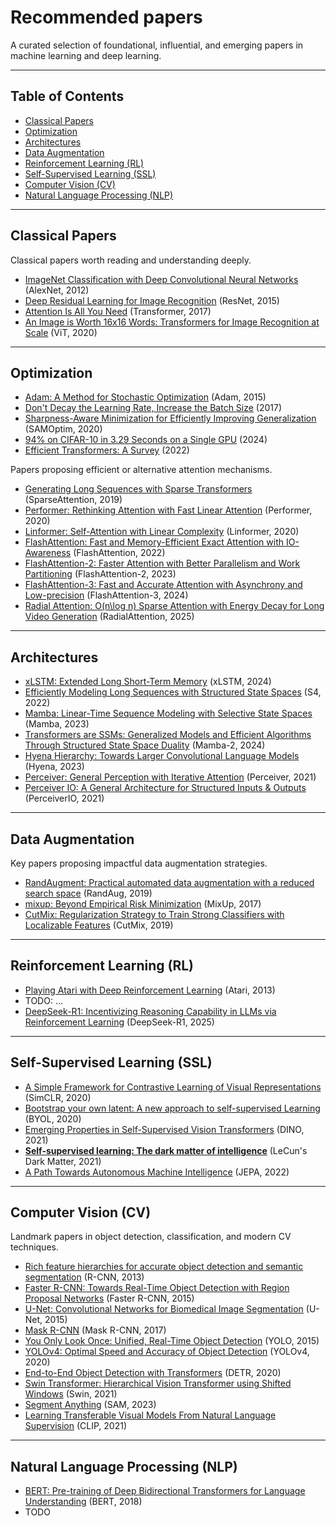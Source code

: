 # Recommended papers

A curated selection of foundational, influential, and emerging papers in machine learning and deep learning.

---

## Table of Contents

- [Classical Papers](#classical-papers)
- [Optimization](#optimization)
- [Architectures](#architectures)
- [Data Augmentation](#data-augmentation)
- [Reinforcement Learning (RL)](#reinforcement-learning-rl)
- [Self-Supervised Learning (SSL)](#self-supervised-learning-ssl)
- [Computer Vision (CV)](#computer-vision-cv)
- [Natural Language Processing (NLP)](#natural-language-processing-nlp)

---

## Classical Papers

Classical papers worth reading and understanding deeply.

- [ImageNet Classification with Deep Convolutional Neural Networks](https://papers.nips.cc/paper_files/paper/2012/hash/c399862d3b9d6b76c8436e924a68c45b-Abstract.html) (AlexNet, 2012)
- [Deep Residual Learning for Image Recognition](https://arxiv.org/pdf/1512.03385) (ResNet, 2015)
- [Attention Is All You Need](https://arxiv.org/pdf/1706.03762) (Transformer, 2017)
- [An Image is Worth 16x16 Words: Transformers for Image Recognition at Scale](https://openreview.net/pdf?id=YicbFdNTTy) (ViT, 2020)


---

## Optimization

* [Adam: A Method for Stochastic Optimization](https://arxiv.org/pdf/1412.6980) (Adam, 2015)
* [Don't Decay the Learning Rate, Increase the Batch Size](https://arxiv.org/pdf/1711.00489) (2017)
* [Sharpness-Aware Minimization for Efficiently Improving Generalization](https://arxiv.org/pdf/2010.01412) (SAMOptim, 2020)
* [94% on CIFAR-10 in 3.29 Seconds on a Single GPU](https://arxiv.org/pdf/2404.00498) (2024)
* [Efficient Transformers: A Survey](https://arxiv.org/pdf/2009.06732) (2022)

Papers proposing efficient or alternative attention mechanisms.
- [Generating Long Sequences with Sparse Transformers](https://arxiv.org/pdf/1904.10509) (SparseAttention, 2019)
- [Performer: Rethinking Attention with Fast Linear Attention](https://arxiv.org/pdf/2009.14794) (Performer, 2020)
- [Linformer: Self-Attention with Linear Complexity](https://arxiv.org/pdf/2006.04768) (Linformer, 2020)
- [FlashAttention: Fast and Memory-Efficient Exact Attention with IO-Awareness](https://arxiv.org/pdf/2205.14135) (FlashAttention, 2022)
- [FlashAttention-2: Faster Attention with Better Parallelism and Work Partitioning](https://arxiv.org/pdf/2307.08691) (FlashAttention-2, 2023)
- [FlashAttention-3: Fast and Accurate Attention with Asynchrony and Low-precision](https://arxiv.org/pdf/2407.08608) (FlashAttention-3, 2024)
- [Radial Attention: O(n\log n) Sparse Attention with Energy Decay for Long Video Generation](https://arxiv.org/pdf/2506.19852) (RadialAttention, 2025)

---

## Architectures

- [xLSTM: Extended Long Short-Term Memory](https://arxiv.org/pdf/2405.04517) (xLSTM, 2024)
- [Efficiently Modeling Long Sequences with Structured State Spaces](https://arxiv.org/pdf/2111.00396) (S4, 2022)
- [Mamba: Linear-Time Sequence Modeling with Selective State Spaces](https://arxiv.org/pdf/2312.00752) (Mamba, 2023)
- [Transformers are SSMs: Generalized Models and Efficient Algorithms Through Structured State Space Duality](https://arxiv.org/pdf/2405.21060) (Mamba-2, 2024)
- [Hyena Hierarchy: Towards Larger Convolutional Language Models](https://arxiv.org/pdf/2302.10866) (Hyena, 2023)
- [Perceiver: General Perception with Iterative Attention](https://arxiv.org/pdf/2103.03206) (Perceiver, 2021)
- [Perceiver IO: A General Architecture for Structured Inputs & Outputs](https://arxiv.org/pdf/2107.14795) (PerceiverIO, 2021)

---

## Data Augmentation

Key papers proposing impactful data augmentation strategies.

- [RandAugment: Practical automated data augmentation with a reduced search space](https://arxiv.org/pdf/1909.13719) (RandAug, 2019)
- [mixup: Beyond Empirical Risk Minimization](https://arxiv.org/pdf/1710.09412) (MixUp, 2017)
- [CutMix: Regularization Strategy to Train Strong Classifiers with Localizable Features](https://arxiv.org/pdf/1905.04899) (CutMix, 2019)

---

## Reinforcement Learning (RL)


- [Playing Atari with Deep Reinforcement Learning](https://arxiv.org/pdf/1312.5602) (Atari, 2013)
- TODO: ...
- [DeepSeek-R1: Incentivizing Reasoning Capability in LLMs via Reinforcement Learning](https://arxiv.org/pdf/2501.12948) (DeepSeek-R1, 2025)

---

## Self-Supervised Learning (SSL)


- [A Simple Framework for Contrastive Learning of Visual Representations](https://arxiv.org/pdf/2002.05709) (SimCLR, 2020)
- [Bootstrap your own latent: A new approach to self-supervised Learning](https://arxiv.org/pdf/2006.07733) (BYOL, 2020)
- [Emerging Properties in Self-Supervised Vision Transformers](https://arxiv.org/pdf/2104.14294) (DINO, 2021)
- [**Self-supervised learning: The dark matter of intelligence**](https://ai.meta.com/blog/self-supervised-learning-the-dark-matter-of-intelligence/) (LeCun's Dark Matter, 2021)
- [A Path Towards Autonomous Machine Intelligence](https://openreview.net/pdf?id=BZ5a1r-kVsf) (JEPA, 2022)

---

## Computer Vision (CV)

Landmark papers in object detection, classification, and modern CV techniques.

- [Rich feature hierarchies for accurate object detection and semantic segmentation](https://arxiv.org/pdf/1311.2524) (R-CNN, 2013)
- [Faster R-CNN: Towards Real-Time Object Detection with Region Proposal Networks](https://arxiv.org/pdf/1506.01497) (Faster R-CNN, 2015)
- [U-Net: Convolutional Networks for Biomedical Image Segmentation](https://arxiv.org/pdf/1505.04597) (U-Net, 2015)
- [Mask R-CNN](https://arxiv.org/pdf/1703.06870) (Mask R-CNN, 2017)
- [You Only Look Once: Unified, Real-Time Object Detection](https://arxiv.org/pdf/1506.02640) (YOLO, 2015)
- [YOLOv4: Optimal Speed and Accuracy of Object Detection](https://arxiv.org/pdf/2004.10934) (YOLOv4, 2020)
- [End-to-End Object Detection with Transformers](https://arxiv.org/pdf/2005.12872) (DETR, 2020)
- [Swin Transformer: Hierarchical Vision Transformer using Shifted Windows](https://arxiv.org/pdf/2103.14030) (Swin, 2021)
- [Segment Anything](https://arxiv.org/pdf/2304.02643) (SAM, 2023)
- [Learning Transferable Visual Models From Natural Language Supervision](https://arxiv.org/pdf/2103.00020) (CLIP, 2021)

---

## Natural Language Processing (NLP)

- [BERT: Pre-training of Deep Bidirectional Transformers for Language Understanding](https://arxiv.org/pdf/1810.04805) (BERT, 2018)
- TODO

